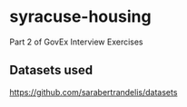 # syracuse-housing
Part 2 of GovEx Interview Exercises

## Datasets used
https://github.com/sarabertrandelis/datasets

